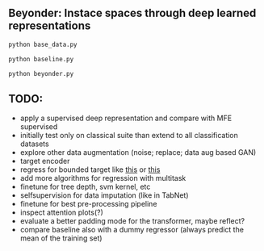 Beyonder: Instace spaces through deep learned representations
---



```sh
python base_data.py
```

```sh
python baseline.py
```

```sh
python beyonder.py
```


## TODO:
- apply a supervised deep representation and compare with MFE supervised
- initially test only on classical suite than extend to all classification datasets
- explore other data augmentation (noise; replace; data aug based GAN)
- target encoder
- regress for bounded target like [this](https://stats.stackexchange.com/questions/11985/how-to-model-bounded-target-variable) or [this](https://stackoverflow.com/questions/51693567/best-way-to-bound-outputs-from-neural-networks-on-reinforcement-learning)
- add more algorithms for regression with multitask
- finetune for tree depth, svm kernel, etc
- selfsupervision for data imputation (like in TabNet)
- finetune for best pre-processing pipeline
- inspect attention plots(?)
- evaluate a better padding mode for the transformer, maybe reflect?
- compare baseline also with a dummy regressor (always predict the mean of the training set)
